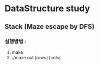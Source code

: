 # DataStructure study
## Stack (Maze escape by DFS)
### 실행방법 : 

1. make
2. ./maze.out [rows] [cols]
